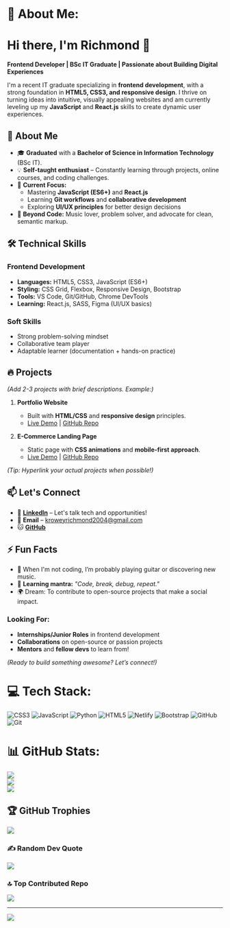 # 💫 About Me:

# Hi there, I'm Richmond 👋

**Frontend Developer | BSc IT Graduate | Passionate about Building Digital Experiences**

I'm a recent IT graduate specializing in **frontend development**, with a strong foundation in **HTML5, CSS3, and responsive design**. I thrive on turning ideas into intuitive, visually appealing websites and am currently leveling up my **JavaScript** and **React.js** skills to create dynamic user experiences.

## 🚀 About Me

- 🎓 **Graduated** with a **Bachelor of Science in Information Technology** (BSc IT).
- 💡 **Self-taught enthusiast** – Constantly learning through projects, online courses, and coding challenges.
- 🌱 **Current Focus:**
  - Mastering **JavaScript (ES6+)** and **React.js**
  - Learning **Git workflows** and **collaborative development**
  - Exploring **UI/UX principles** for better design decisions
- 🎹 **Beyond Code:** Music lover, problem solver, and advocate for clean, semantic markup.

## 🛠️ Technical Skills

### **Frontend Development**
- **Languages:** HTML5, CSS3, JavaScript (ES6+)
- **Styling:** CSS Grid, Flexbox, Responsive Design, Bootstrap
- **Tools:** VS Code, Git/GitHub, Chrome DevTools
- **Learning:** React.js, SASS, Figma (UI/UX basics)

### **Soft Skills**
- Strong problem-solving mindset
- Collaborative team player
- Adaptable learner (documentation + hands-on practice)

## 🔥 Projects

_(Add 2-3 projects with brief descriptions. Example:)_

1. **Portfolio Website**
   - Built with **HTML/CSS** and **responsive design** principles.
   - [Live Demo](#) | [GitHub Repo](#)

2. **E-Commerce Landing Page**
   - Static page with **CSS animations** and **mobile-first approach**.
   - [Live Demo](#) | [GitHub Repo](#)

_(Tip: Hyperlink your actual projects when possible!)_

## 📫 Let's Connect

- 💼 **[LinkedIn](https://www.linkedin.com/in/krowey-richmond)** – Let's talk tech and opportunities!
- 📧 **Email** – [kroweyrichmond2004@gmail.com](mailto:kroweyrichmond2004@gmail.com)
- 🐱 [**GitHub** ](https://github.com/krowey-richmond)

## ⚡ Fun Facts

- 🎸 When I'm not coding, I’m probably playing guitar or discovering new music.
- 🧠 **Learning mantra:** _"Code, break, debug, repeat."_
- 🌍 Dream: To contribute to open-source projects that make a social impact.

### **Looking For:**
- **Internships/Junior Roles** in frontend development
- **Collaborations** on open-source or passion projects
- **Mentors** and **fellow devs** to learn from!

_(Ready to build something awesome? Let’s connect!)_

# 💻 Tech Stack:

![CSS3](https://img.shields.io/badge/css3-%231572B6.svg?style=for-the-badge&logo=css3&logoColor=white) ![JavaScript](https://img.shields.io/badge/javascript-%23323330.svg?style=for-the-badge&logo=javascript&logoColor=%23F7DF1E) ![Python](https://img.shields.io/badge/python-3670A0?style=for-the-badge&logo=python&logoColor=ffdd54) ![HTML5](https://img.shields.io/badge/html5-%23E34F26.svg?style=for-the-badge&logo=html5&logoColor=white) ![Netlify](https://img.shields.io/badge/netlify-%23000000.svg?style=for-the-badge&logo=netlify&logoColor=#00C7B7) ![Bootstrap](https://img.shields.io/badge/bootstrap-%238511FA.svg?style=for-the-badge&logo=bootstrap&logoColor=white) ![GitHub](https://img.shields.io/badge/github-%23121011.svg?style=for-the-badge&logo=github&logoColor=white) ![Git](https://img.shields.io/badge/git-%23F05033.svg?style=for-the-badge&logo=git&logoColor=white) 
# 📊 GitHub Stats:

![](https://github-readme-stats.vercel.app/api?username=krowey-richmond&theme=one_dark_pro&hide_border=false&include_all_commits=false&count_private=false)<br/>
![](https://nirzak-streak-stats.vercel.app/?user=krowey-richmond&theme=one_dark_pro&hide_border=false)<br/>
![](https://github-readme-stats.vercel.app/api/top-langs/?username=krowey-richmond&theme=one_dark_pro&hide_border=false&include_all_commits=false&count_private=false&layout=compact)

## 🏆 GitHub Trophies

![](https://github-profile-trophy.vercel.app/?username=krowey-richmond&theme=one_dark_pro&no-frame=true&no-bg=false&margin-w=4)

### ✍️ Random Dev Quote

![](https://quotes-github-readme.vercel.app/api?type=vetical&theme=dark)

### 🔝 Top Contributed Repo

![](https://github-contributor-stats.vercel.app/api?username=krowey-richmond&limit=5&theme=one_dark_pro&combine_all_yearly_contributions=true)

---

[![](https://visitcount.itsvg.in/api?id=krowey-richmond&icon=0&color=2)](https://visitcount.itsvg.in)

<!-- Proudly created with GPRM ( https://gprm.itsvg.in ) -->
